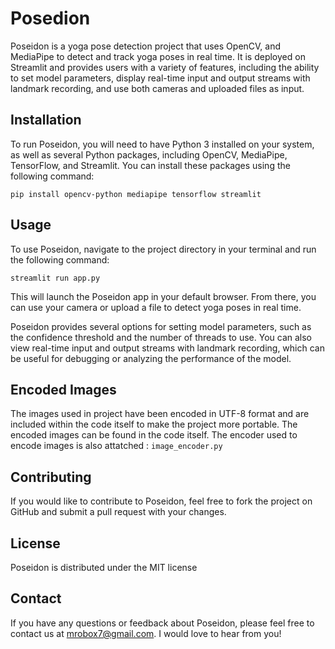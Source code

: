 # Posedion
Poseidon is a yoga pose detection project that uses OpenCV, and MediaPipe to detect and track yoga poses in real time. It is deployed on Streamlit and provides users with a variety of features, including the ability to set model parameters, display real-time input and output streams with landmark recording, and use both cameras and uploaded files as input.

## Installation
To run Poseidon, you will need to have Python 3 installed on your system, as well as several Python packages, including OpenCV, MediaPipe, TensorFlow, and Streamlit. You can install these packages using the following command:

```pip install opencv-python mediapipe tensorflow streamlit```

## Usage
To use Poseidon, navigate to the project directory in your terminal and run the following command:

```streamlit run app.py```

This will launch the Poseidon app in your default browser. From there, you can use your camera or upload a file to detect yoga poses in real time.

Poseidon provides several options for setting model parameters, such as the confidence threshold and the number of threads to use. You can also view real-time input and output streams with landmark recording, which can be useful for debugging or analyzing the performance of the model.

## Encoded Images
The images used in project have been encoded in UTF-8 format and are included within the code itself to make the project more portable. The encoded images can be found in the code itself.
The encoder used to encode images is also attatched : ```image_encoder.py```

## Contributing
If you would like to contribute to Poseidon, feel free to fork the project on GitHub and submit a pull request with your changes.

## License
Poseidon is distributed under the MIT license

## Contact
If you have any questions or feedback about Poseidon, please feel free to contact us at mrobox7@gmail.com. I would love to hear from you!
